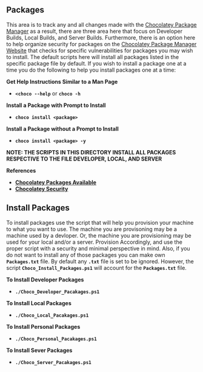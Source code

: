 ## Packages
This area is to track any and all changes made with the [Chocolatey Package Manager](https://chocolatey.org/) as a result, there are three area here that focus on Developer Builds, Local Builds, and Server Builds. 
Furthermore, there is an option here to help organize security for packages on the [Chocolatey Package Manager Website](https://chocolatey.org/docs/security) that checks for specific vulnerabilities for packages you may wish to install. 
The default scripts here will install all packages listed in the specific package file by default. 
If you wish to install a package one at a time you do the following to help you install packages one at a time:

**Get Help Instructions Similar to a Man Page**
- **`<choco --help`** or **`choco -h`**

**Install a Package with Prompt to Install**
- **`choco install <package>`**

**Install a Package without a Prompt to Install**
- **`choco install <package> -y`**

**NOTE: THE SCRIPTS IN THIS DIRECTORY INSTALL ALL PACKAGES RESPECTIVE TO THE FILE DEVELOPER, LOCAL, AND SERVER**

**References**
- **[Chocolatey Packages Available](https://chocolatey.org/packages)**
- **[Chocolatey Security](https://chocolatey.org/docs/security)**

## Install Packages
To install packages use the script that will help you provision your machine to what you want to use.
The machine you are provisoning may be a machine used by a devloper. 
Or, the machine you are provisioning may be used for your local and/or a server. 
Provision Accordingly, and use the proper script with a security and minimal perspective in mind. 
Also, if you do not want to install any of those packages you can make own **`Packages.txt`** file.
By default any **`.txt`** file is set to be ignored.
However, the script **`Choco_Install_Packages.ps1`** will account for the **`Packages.txt`** file. 

**To Install Developer Packages**
- **`./Choco_Developer_Pacakages.ps1`**

**To Install Local Packages**
- **`./Choco_Local_Pacakages.ps1`**

**To Install Personal Packages**
- **`./Choco_Personal_Pacakages.ps1`**

**To Install Sever Packages**
- **`./Choco_Server_Pacakages.ps1`**

